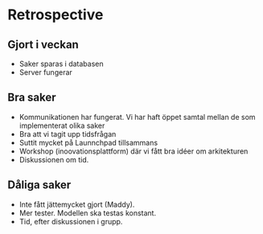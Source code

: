 Retrospective
=============

Gjort i veckan
--------------

* Saker sparas i databasen
* Server fungerar

Bra saker
--------

* Kommunikationen har fungerat. Vi har haft öppet samtal mellan de som implementerat olika saker
* Bra att vi tagit upp tidsfrågan
* Suttit mycket på Launnchpad tillsammans
* Workshop (inoovationsplattform) där vi fått bra idéer om arkitekturen
* Diskussionen om tid.

Dåliga saker
-------------

* Inte fått jättemycket gjort (Maddy).
* Mer tester. Modellen ska testas konstant.
* Tid, efter diskussionen i grupp.
